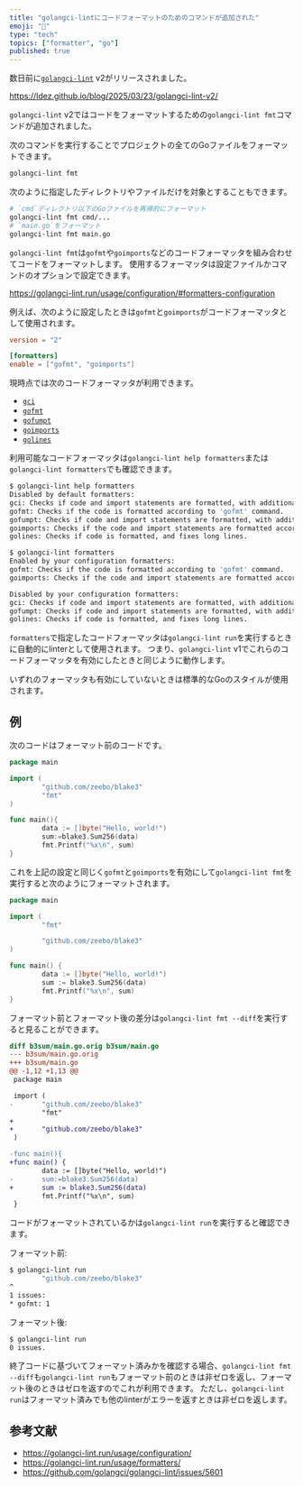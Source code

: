 ```yaml
---
title: "golangci-lintにコードフォーマットのためのコマンドが追加された"
emoji: "🐁"
type: "tech"
topics: ["formatter", "go"]
published: true
---
```


数日前に[`golangci-lint`](https://golangci-lint.run/) v2がリリースされました。

https://ldez.github.io/blog/2025/03/23/golangci-lint-v2/

`golangci-lint` v2ではコードをフォーマットするための`golangci-lint fmt`コマンドが追加されました。

次のコマンドを実行することでプロジェクトの全てのGoファイルをフォーマットできます。

```sh
golangci-lint fmt
```

次のように指定したディレクトリやファイルだけを対象とすることもできます。

```sh
# `cmd`ディレクトリ以下のGoファイルを再帰的にフォーマット
golangci-lint fmt cmd/...
# `main.go`をフォーマット
golangci-lint fmt main.go
```

`golangci-lint fmt`は`gofmt`や`goimports`などのコードフォーマッタを組み合わせてコードをフォーマットします。
使用するフォーマッタは設定ファイルかコマンドのオプションで設定できます。

https://golangci-lint.run/usage/configuration/#formatters-configuration

例えば、次のように設定したときは`gofmt`と`goimports`がコードフォーマッタとして使用されます。

```toml:.golangci.toml
version = "2"

[formatters]
enable = ["gofmt", "goimports"]
```

現時点では次のコードフォーマッタが利用できます。

- [`gci`](https://github.com/daixiang0/gci)
- [`gofmt`](https://pkg.go.dev/cmd/gofmt)
- [`gofumpt`](https://github.com/mvdan/gofumpt)
- [`goimports`](https://pkg.go.dev/golang.org/x/tools/cmd/goimports)
- [`golines`](https://github.com/segmentio/golines)

利用可能なコードフォーマッタは`golangci-lint help formatters`または`golangci-lint formatters`でも確認できます。

```sh
$ golangci-lint help formatters
Disabled by default formatters:
gci: Checks if code and import statements are formatted, with additional rules.
gofmt: Checks if the code is formatted according to 'gofmt' command.
gofumpt: Checks if code and import statements are formatted, with additional rules.
goimports: Checks if the code and import statements are formatted according to the 'goimports' command.
golines: Checks if code is formatted, and fixes long lines.
```

```sh
$ golangci-lint formatters
Enabled by your configuration formatters:
gofmt: Checks if the code is formatted according to 'gofmt' command.
goimports: Checks if the code and import statements are formatted according to the 'goimports' command.

Disabled by your configuration formatters:
gci: Checks if code and import statements are formatted, with additional rules.
gofumpt: Checks if code and import statements are formatted, with additional rules.
golines: Checks if code is formatted, and fixes long lines.
```

`formatters`で指定したコードフォーマッタは`golangci-lint run`を実行するときに自動的にlinterとして使用されます。
つまり、`golangci-lint` v1でこれらのコードフォーマッタを有効にしたときと同じように動作します。

いずれのフォーマッタも有効にしていないときは標準的なGoのスタイルが使用されます。

## 例

次のコードはフォーマット前のコードです。

```go:main.go
package main

import (
        "github.com/zeebo/blake3"
        "fmt"
)

func main(){
        data := []byte("Hello, world!")
        sum:=blake3.Sum256(data)
        fmt.Printf("%x\n", sum)
}
```

これを上記の設定と同じく`gofmt`と`goimports`を有効にして`golangci-lint fmt`を実行すると次のようにフォーマットされます。

```go:main.go
package main

import (
        "fmt"

        "github.com/zeebo/blake3"
)

func main() {
        data := []byte("Hello, world!")
        sum := blake3.Sum256(data)
        fmt.Printf("%x\n", sum)
}
```

フォーマット前とフォーマット後の差分は`golangci-lint fmt --diff`を実行すると見ることができます。

```diff go
diff b3sum/main.go.orig b3sum/main.go
--- b3sum/main.go.orig
+++ b3sum/main.go
@@ -1,12 +1,13 @@
 package main

 import (
-       "github.com/zeebo/blake3"
        "fmt"
+
+       "github.com/zeebo/blake3"
 )

-func main(){
+func main() {
        data := []byte("Hello, world!")
-       sum:=blake3.Sum256(data)
+       sum := blake3.Sum256(data)
        fmt.Printf("%x\n", sum)
 }
```

コードがフォーマットされているかは`golangci-lint run`を実行すると確認できます。

フォーマット前:

```sh
$ golangci-lint run
        "github.com/zeebo/blake3"
^
1 issues:
* gofmt: 1
```

フォーマット後:

```sh
$ golangci-lint run
0 issues.
```

終了コードに基づいてフォーマット済みかを確認する場合、`golangci-lint fmt --diff`も`golangci-lint run`もフォーマット前のときは非ゼロを返し、フォーマット後のときはゼロを返すのでこれが利用できます。
ただし、`golangci-lint run`はフォーマット済みでも他のlinterがエラーを返すときは非ゼロを返します。

## 参考文献

- <https://golangci-lint.run/usage/configuration/>
- <https://golangci-lint.run/usage/formatters/>
- <https://github.com/golangci/golangci-lint/issues/5601>
